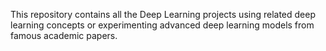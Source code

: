 This repository contains all the Deep Learning projects using related deep learning concepts or experimenting advanced deep learning models from famous academic papers.
